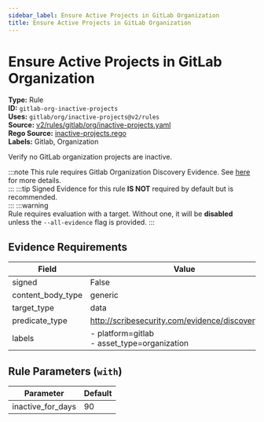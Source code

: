 ```yaml
---
sidebar_label: Ensure Active Projects in GitLab Organization
title: Ensure Active Projects in GitLab Organization
---  
```

# Ensure Active Projects in GitLab Organization  
**Type:** Rule  
**ID:** `gitlab-org-inactive-projects`  
**Uses:** `gitlab/org/inactive-projects@v2/rules`  
**Source:** [v2/rules/gitlab/org/inactive-projects.yaml](https://github.com/scribe-public/sample-policies/blob/main/v2/rules/gitlab/org/inactive-projects.yaml)  
**Rego Source:** [inactive-projects.rego](https://github.com/scribe-public/sample-policies/blob/main/v2/rules/gitlab/org/inactive-projects.rego)  
**Labels:** Gitlab, Organization  

Verify no GitLab organization projects are inactive.

:::note 
This rule requires Gitlab Organization Discovery Evidence. See [here](https://deploy-preview-299--scribe-security.netlify.app/platforms/discover#gitlab-discovery) for more details.  
::: 
:::tip 
Signed Evidence for this rule **IS NOT** required by default but is recommended.  
::: 
:::warning  
Rule requires evaluation with a target. Without one, it will be **disabled** unless the `--all-evidence` flag is provided.
::: 

## Evidence Requirements  
| Field | Value |
|-------|-------|
| signed | False |
| content_body_type | generic |
| target_type | data |
| predicate_type | http://scribesecurity.com/evidence/discovery/v0.1 |
| labels | - platform=gitlab<br/>- asset_type=organization |

## Rule Parameters (`with`)  
| Parameter | Default |
|-----------|---------|
| inactive_for_days | 90 |

